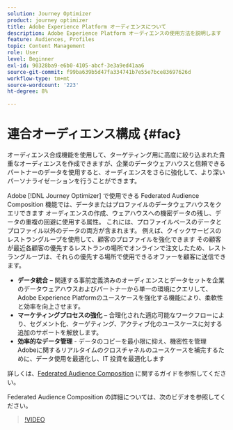 ```yaml
---
solution: Journey Optimizer
product: journey optimizer
title: Adobe Experience Platform オーディエンスについて
description: Adobe Experience Platform オーディエンスの使用方法を説明します
feature: Audiences, Profiles
topic: Content Management
role: User
level: Beginner
exl-id: 90328ba9-e6b0-4105-abcf-3e3a9ed41aa6
source-git-commit: f99ba639b5d47fa334741b7e55e7bce83697626d
workflow-type: tm+mt
source-wordcount: '223'
ht-degree: 8%

---
```


# 連合オーディエンス構成 {#fac}

オーディエンス合成機能を使用して、ターゲティング用に高度に絞り込まれた貴重なオーディエンスを作成できますが、企業のデータウェアハウスと信頼できるパートナーのデータを使用すると、オーディエンスをさらに強化して、より深いパーソナライゼーションを行うことができます。

Adobe [!DNL Journey Optimizer] で使用できる Federated Audience Composition 機能では、データまたはプロファイルのデータウェアハウスをクエリできます
オーディエンスの作成、ウェアハウスへの機密データの残し、データの重複の回避に使用する属性。 これには、プロファイルベースのデータとプロファイル以外のデータの両方が含まれます。 例えば、クイックサービスのレストラングループを使用して、顧客のプロファイルを強化できます
その顧客が最近各顧客の優先するレストランの場所でオンラインで注文したため、レストラングループは、それらの優先する場所で使用できるオファーを顧客に送信できます。

* **データ統合** – 関連する事前定義済みのオーディエンスとデータセットを企業のデータウェアハウスおよびパートナーから単一の環境にクエリして、Adobe Experience Platformのユースケースを強化する機能により、柔軟性と効率を向上させます。
* **マーケティングプロセスの強化** – 合理化された適応可能なワークフローにより、セグメント化、ターゲティング、アクティブ化のユースケースに対する追加のサポートを解放します。
* **効率的なデータ管理** - データのコピーを最小限に抑え、機密性を管理
Adobeに関するリアルタイムのクロスチャネルのユースケースを補完するために、データ使用を最適化し、IT 投資を最適化します

詳しくは、[Federated Audience Composition](https://experienceleague.adobe.com/ja/docs/federated-audience-composition/using/home) に関するガイドを参照してください。

Federated Audience Composition の詳細については、次のビデオを参照してください。

>[!VIDEO](https://video.tv.adobe.com/v/3432261?quality=12)
